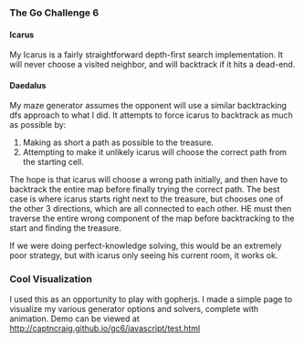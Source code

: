 ### The Go Challenge 6

#### Icarus

My Icarus is a fairly straightforward depth-first search implementation. It will never choose a visited neighbor, and will backtrack if it hits a dead-end.

#### Daedalus

My maze generator assumes the opponent will use a similar backtracking dfs approach to what I did. It attempts to force icarus to backtrack as much as possible by:

1. Making as short a path as possible to the treasure. 
2. Attempting to make it unlikely icarus will choose the correct path from the starting cell.

The hope is that icarus will choose a wrong path initially, and then have to backtrack the entire map before finally trying the correct path. The best case is where icarus starts right next to the treasure, but chooses one of the other 3 directions, which are all connected to each other. HE must then traverse the entire wrong component of the map before backtracking to the start and finding the treasure.

If we were doing perfect-knowledge solving, this would be an extremely poor strategy, but with icarus only seeing his current room, it works ok.

### Cool Visualization

I used this as an opportunity to play with gopherjs. I made a simple page to visualize my various generator options and solvers, complete with animation. Demo can be viewed at http://captncraig.github.io/gc6/javascript/test.html